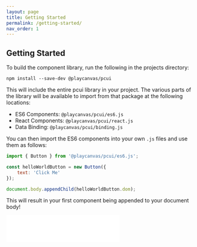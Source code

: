 ```yaml
---
layout: page
title: Getting Started
permalink: /getting-started/
nav_order: 1
---
```


## Getting Started

To build the component library, run the following in the projects directory:

```
npm install --save-dev @playcanvas/pcui
```

This will include the entire pcui library in your project. The various parts of the library will be available to import from that package at the following locations:

- ES6 Components: `@playcanvas/pcui/es6.js`
- React Components: `@playcanvas/pcui/react.js`
- Data Binding: `@playcanvas/pcui/binding.js`

You can then import the ES6 components into your own `.js` files and use them as follows:
```javascript
import { Button } from '@playcanvas/pcui/es6.js';

const helloWorldButton = new Button({
    text: 'Click Me'
});

document.body.appendChild(helloWorldButton.dom);
```

This will result in your first component being appended to your document body!

<div class="highlighter-rouge">
    <iframe src="/pcui/storybook/iframe.html?id=input-button--main&viewMode=story" style="border: none;" height="72px"></iframe>
</div>